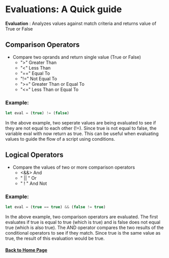 # Evaluations: A Quick guide

**Evaluation**
: Analyzes values against match criteria and returns value of True or False

## **Comparison Operators**
- Compare two oprands and return single value (True or False)
  - ">" Greater Than
  - "<" Less Than
  - "==" Equal To
  - "!=" Not Equal To
  - ">=" Greater Than or Equal To
  - "<=" Less Than or Equal To
    
### **Example:**

 ```javascript 
let eval = (true) != (false)
```

In the above example, two seperate values are being evaluated to see if they are not equal to each other (!=).
Since true is not equal to false, the variable eval with now return as true. This can be useful when evaluating 
values to guide the flow of a script using conditions.

## Logical Operators
- Compare the values of two or more comparison operators
  - <&&> And
  - " \|&vert; " Or
  - " ! "  And Not

### **Example:**

```javascript
let eval = (true == true) && (false != true)
```

In the above example, two comparison operators are evaluated. The first evaluates if true is equal to true (which is true)
and is false does not equal true (which is also true). The AND operator compares the two results of the conditional 
operators to see if they match. Since true is the same value as true, the result of this evaluation would be true.

#### [Back to Home Page](/README.md)
